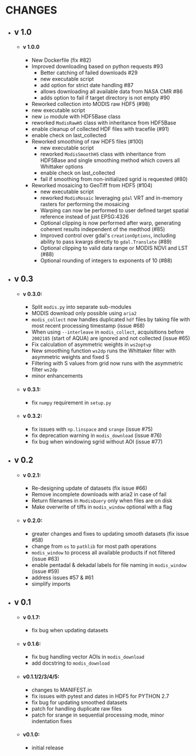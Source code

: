 # CHANGES

- ## v 1.0
  - #### v 1.0.0
    - New Dockerfile (fix #82)
    - Improved downloading based on python requests #93
      - Better catching of failed downloads #29
      - new executable script
      - add option for strict date handling #87
      - allows downloading all available data from NASA CMR #86
      - adds option to fail if target directory is not empty #90
    - Reworked collection into MODIS raw HDF5 (#98)
     - new executable script
     - new `io` module with HDF5Base class
     - reworked `ModisRawH5` class with inheritance from HDF5Base
     - enable cleanup of collected HDF files with tracefile (#91)
     - enable check on last_collected
    - Reworked smoothing of raw HDF5 files (#100)
      - new executable script
      - reworked `ModisSmoothH5` class with inheritance from HDF5Base and single smoothing method which covers all Whittaker options
      - enable check on last_collected
      - fail if smoothing from non-initialized sgrid is requested (#80)
    - Reworked mosaicing to GeoTiff from HDF5 (#104)
      - new executable script
      - reworked `ModisMosaic` leveraging `gdal` VRT and in-memory rasters for performing the mosaicing
      - Warping can now be performed to user defined target spatial reference instead of just EPSG:4326
      - Optional clipping is now performed after warp, generating coherent results independent of the medthod (#85)
      - Improved control over gdal's `creationOptions`, including ability to pass kwargs directly to `gdal.Translate` (#89)
      - Optional clipping to valid data range or MODIS NDVI and LST (#88)
      - Optional rounding of integers to exponents of 10 (#88)

- ## v 0.3
  - #### v 0.3.0:
    - Split `modis.py` into separate sub-modules
    - MODIS download only possible using `aria2`
    - `modis_collect` now handles duplicated `hdf` files by taking file with most recent processing timestamp (issue #68)
    - When using `--interleave` in `modis_collect`, acquisitions before `2002185` (start of AQUA) are ignored and not collected (issue #65)
    - Fix calculation of asymmetric weights in `ws2optvp`
    - New smoothing function `ws2dp` runs the Whittaker filter with asymmetric weights and fixed S
    - Filtering with S values from grid now runs with the asymmetric filter `ws2dp`
    - minor enhancements

  - #### v 0.3.1:
    - fix `numpy` requirement in `setup.py`
  - #### v 0.3.2:
      - fix issues with `np.linspace` and `srange` (issue #75)
      - fix deprecation warning in `modis_download` (issue #76)
      - fix bug when windowing sgrid without AOI (issue #77)

- ## v 0.2
  - #### v 0.2.1:
    - Re-designing update of datasets (fix issue #66)
    - Remove incomplete downloads with aria2 in case of fail
    - Return filenames in `ModisQuery` only when files are on disk
    - Make overwrite of tiffs in `modis_window` optional with a flag
  - #### v 0.2.0:
    - greater changes and fixes to updating smooth datasets (fix issue #58)
    - change from `os` to `pathlib` for most path operations
    - `modis_window` to process all available products if not filtered (issue #63)
    - enable pentadal & dekadal labels for file naming in `modis_window` (issue #59)
    - address issues #57 & #61
    - simplify imports


- ## v 0.1
  - #### v 0.1.7:
    - fix bug when updating datasets
  - #### v 0.1.6:
    - fix bug handling vector AOIs in `modis_download`
    - add docstring to `modis_download`

  - #### v0.1.1/2/3/4/5:
    - changes to MANIFEST.in
    - fix issues with pytest and dates in HDF5 for PYTHON 2.7
    - fix bug for updating smoothed datasets
    - patch for handling duplicate raw files
    - patch for srange in sequential processing mode, minor indentation fixes

  - #### v0.1.0:
    - initial release
